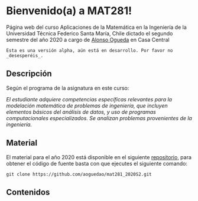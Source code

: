 # Bienvenido(a) a MAT281!

Página web del curso Aplicaciones de la Matemática en la Ingeniería de la Universidad Técnica Federico Santa María, Chile dictado el segundo semestre del año 2020 a cargo de [Alonso Ogueda](https://github.com/aoguedao) en Casa Central

```{warning}
Esta es una versión alpha, aún está en desarrollo. Por favor no _desesperéis_.
```

## Descripción

Según el programa de la asignatura en este curso:

_El estudiante adquiere competencias específicas relevantes para la modelación matemática de problemas de ingeniería, que incluyen elementos básicos del análisis de datos, y uso de programas computacionales especializados. Se analizan problemas provenientes de la ingeniería._

## Material

El material para el año 2020 está disponible en el siguiente [repositorio](https://github.com/aoguedao/mat281_2020S2), para obtener el código de fuente basta con que ejecutes el siguiente comando:

```
git clone https://github.com/aoguedao/mat281_2020S2.git
```

## Contenidos

```{tableofcontents}
```